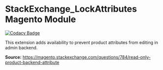 StackExchange_LockAttributes Magento Module
===

[![Codacy Badge](https://api.codacy.com/project/badge/Grade/596cce8ec5fe4232a45bb79c13ec2018)](https://app.codacy.com/app/sreichel/magento-StackExchange_LockAttributes?utm_source=github.com&utm_medium=referral&utm_content=sreichel/magento-StackExchange_LockAttributes&utm_campaign=Badge_Grade_Dashboard)

This extension adds availability to prevent product attributes from editing in admin backend.

**Source:** https://magento.stackexchange.com/questions/784/read-only-product-backend-attribute